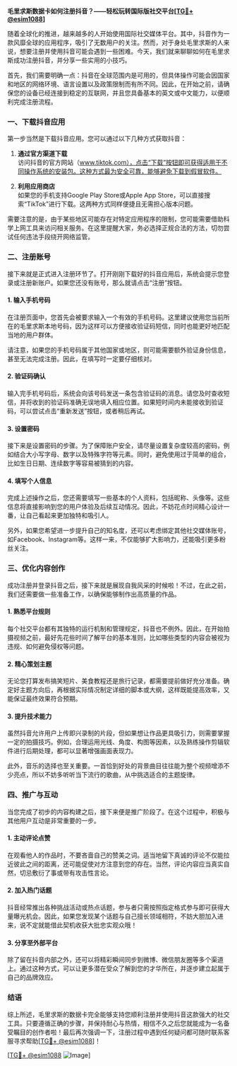 **毛里求斯数据卡如何注册抖音？——轻松玩转国际版社交平台[[TG💪+ @esim1088](https://t.me/s/esim1088)]**

随着全球化的推进，越来越多的人开始使用国际社交媒体平台。其中，抖音作为一款风靡全球的应用程序，吸引了无数用户的关注。然而，对于身处毛里求斯的人来说，想要注册并使用抖音可能会遇到一些困难。今天，我们就来聊聊如何在毛里求斯成功注册抖音，并分享一些实用的小技巧。

首先，我们需要明确一点：抖音在全球范围内是可用的，但具体操作可能会因国家和地区的网络环境、语言设置以及政策限制而有所不同。因此，在开始之前，请确保您的设备已经连接到稳定的互联网，并且您具备基本的英文或中文能力，以便顺利完成注册流程。

### 一、下载抖音应用

第一步当然是下载抖音应用。您可以通过以下几种方式获取抖音：

1. **通过官方渠道下载**  
   访问抖音的官方网站（www.tiktok.com），点击“下载”按钮即可获得适用于不同操作系统的安装包。这种方式最为安全可靠，能够避免下载到假冒软件。

2. **利用应用商店**  
   如果您的手机支持Google Play Store或Apple App Store，可以直接搜索“TikTok”进行下载。这两种方式同样便捷且无需担心版本问题。

需要注意的是，由于某些地区可能存在对特定应用程序的限制，您可能需要借助科学上网工具来访问相关服务。在这里提醒大家，务必选择正规合法的方法，切勿尝试任何违法手段绕开网络监管。

### 二、注册账号

接下来就是正式进入注册环节了。打开刚刚下载好的抖音应用后，系统会提示您登录或注册新账户。如果您还没有账号，那么就请点击“注册”按钮。

#### 1. 输入手机号码

在注册页面中，您首先会被要求输入一个有效的手机号码。这里建议使用您当前所在的毛里求斯本地号码，因为这样可以方便接收验证码短信，同时也能更好地匹配当地的用户群体。

请注意，如果您的手机号码属于其他国家或地区，则可能需要额外验证身份信息，甚至无法完成注册。因此，在填写时一定要仔细核对。

#### 2. 验证码确认

输入完手机号码后，系统会向该号码发送一条包含验证码的消息。请您及时查收短信，并将收到的验证码准确无误地填入相应位置。如果短时间内未能接收到验证码，可以尝试点击“重新发送”按钮，或者稍后再试。

#### 3. 设置密码

接下来是设置密码的步骤。为了保障账户安全，请尽量设置复杂度较高的密码，例如结合大小写字母、数字以及特殊字符等元素。同时，避免使用过于简单的组合，比如生日日期、连续数字等容易被猜到的内容。

#### 4. 填写个人信息

完成上述操作之后，您还需要填写一些基本的个人资料，包括昵称、头像等。这些信息将直接影响到您的用户体验及后续互动情况。因此，不妨花点时间精心设计一番，让自己看起来更加独特和吸引人。

另外，如果您希望进一步提升自己的知名度，还可以考虑绑定其他社交媒体账号，如Facebook、Instagram等。这样一来，不仅能够扩大影响力，还能吸引更多粉丝关注。

### 三、优化内容创作

成功注册并登录抖音之后，接下来就是展现自我风采的时候啦！不过，在此之前，我们还需要做一些准备工作，以确保能够制作出高质量的作品。

#### 1. 熟悉平台规则

每个社交平台都有其独特的运行机制和管理规定，抖音也不例外。因此，在开始拍摄视频之前，最好先花些时间了解平台的基本准则，比如哪些类型的内容会被视为违规、如何避免侵权等问题。

#### 2. 精心策划主题

无论您打算发布搞笑短片、美食教程还是旅行记录，都需要提前做好充分准备。确定好主题方向后，再根据实际情况制定详细的脚本或大纲，这样既能提高效率，又能保证最终效果符合预期。

#### 3. 提升技术能力

虽然抖音允许用户上传即兴录制的片段，但如果想让作品更具吸引力，则需要掌握一定的拍摄技巧。例如，合理运用光线、角度、构图等因素，以及熟练操作剪辑软件进行后期处理，都可以显著增强画面表现力。

此外，音乐的选择也至关重要。一首恰到好处的背景曲目往往能为整个视频增添不少亮点，所以不妨多听听当下流行的歌曲，从中挑选适合的主题旋律。

### 四、推广与互动

当您完成了初步的内容构建之后，接下来便是推广阶段了。在这个过程中，积极与其他用户互动是非常重要的一步。

#### 1. 主动评论点赞

在观看他人的作品时，不要吝啬自己的赞美之词。适当地留下真诚的评论不仅能拉近彼此之间的距离，还可能促使对方注意到您的存在。当然，评论内容应当真实自然，切忌敷衍了事或带有攻击性言论。

#### 2. 加入热门话题

抖音经常推出各种挑战活动或热点话题，参与者只需按照指定格式参与即可获得大量曝光机会。因此，如果您发现某个话题与自己擅长领域相符，不妨大胆加入进来，说不定就能借此契机收获大批忠实观众哦！

#### 3. 分享至外部平台

除了留在抖音内部之外，还可以将精彩瞬间同步到微博、微信朋友圈等多个渠道上。通过这种方式，可以让更多潜在受众了解到您的才华所在，并逐步建立起属于自己的品牌效应。

### 结语

综上所述，毛里求斯的数据卡完全能够支持您顺利注册并使用抖音这款强大的社交工具。只要遵循正确的步骤，并保持耐心与热情，相信不久之后您就能成为一名备受瞩目的创作者啦！最后再次强调一下，注册过程中遇到任何疑问都可随时联系客服寻求帮助[[TG💪+ @esim1088](https://t.me/s/esim1088)]！

[[TG💪+ @esim1088](https://t.me/s/esim1088) ![Image](https://i.postimg.cc/4NQfJmqS/Snipaste-2025-05-13-00-14-12.png)]